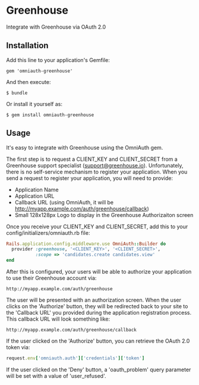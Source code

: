 # Greenhouse

Integrate with Greenhouse via OAuth 2.0

## Installation

Add this line to your application's Gemfile:

    gem 'omniauth-greenhouse'

And then execute:

    $ bundle

Or install it yourself as:

    $ gem install omniauth-greenhouse

## Usage

It's easy to integrate with Greenhouse using the OmniAuth gem.

The first step is to request a CLIENT_KEY and CLIENT_SECRET from a Greenhouse support specialist (support@greenhouse.io).
Unfortunately, there is no self-service mechanism to register your application.  When you send a request to register
your application, you will need to provide:

* Application Name
* Application URL
* Callback URL (using OmniAuth, it will be http://myapp.example.com/auth/greenhouse/callback)
* Small 128x128px Logo to display in the Greenhouse Authorizaiton screen

Once you receive your CLIENT_KEY and CLIENT_SECRET, add this to your config/initializers/omniauth.rb file:

```ruby
Rails.application.config.middleware.use OmniAuth::Builder do
  provider :greenhouse, '<CLIENT_KEY>', '<CLIENT_SECRET>',
           :scope => 'candidates.create candidates.view'
end
```

After this is configured, your users will be able to authorize your application to use their Greenhouse account via:

    http://myapp.example.com/auth/greenhouse

The user will be presented with an authorization screen.  When the user clicks on the 'Authorize' button, they will be
redirected back to your site to the 'Callback URL' you provided during the application registration process.  This
callback URL will look something like:

    http://myapp.example.com/auth/greenhouse/callback

If the user clicked on the 'Authorize' button, you can retrieve the OAuth 2.0 token via:

```ruby
request.env['omniauth.auth']['credentials']['token']
```

If the user clicked on the 'Deny' button, a 'oauth_problem' query parameter will be set with a value of 'user_refused'.
